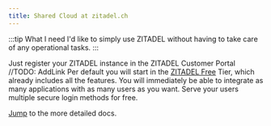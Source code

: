 ```yaml
---
title: Shared Cloud at zitadel.ch
---
```


:::tip What I need
I'd like to simply use ZITADEL without having to take care of any operational tasks.
:::

Just register your ZITADEL instance in the ZITADEL Customer Portal //TODO: AddLink
Per default you will start in the [ZITADEL Free](https://zitadel.com/pricing) Tier, which already includes all the features.
You will immediately be able to integrate as many applications with as many users as you want. Serve your users multiple secure login methods for free.

[Jump](../basics/get-started) to the more detailed docs.
